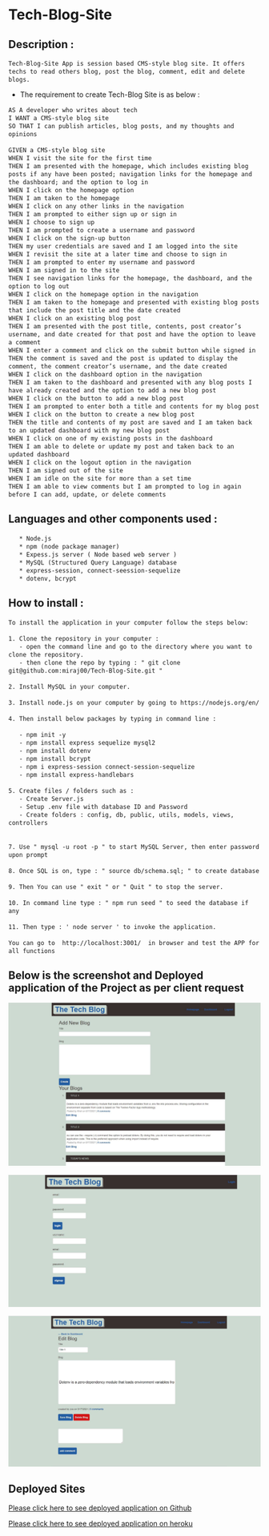 # Tech-Blog-Site

## Description :
```
Tech-Blog-Site App is session based CMS-style blog site. It offers techs to read others blog, post the blog, comment, edit and delete blogs. 
```

* The requirement to create Tech-Blog Site is as below :
```
AS A developer who writes about tech
I WANT a CMS-style blog site
SO THAT I can publish articles, blog posts, and my thoughts and opinions

GIVEN a CMS-style blog site
WHEN I visit the site for the first time
THEN I am presented with the homepage, which includes existing blog posts if any have been posted; navigation links for the homepage and the dashboard; and the option to log in
WHEN I click on the homepage option
THEN I am taken to the homepage
WHEN I click on any other links in the navigation
THEN I am prompted to either sign up or sign in
WHEN I choose to sign up
THEN I am prompted to create a username and password
WHEN I click on the sign-up button
THEN my user credentials are saved and I am logged into the site
WHEN I revisit the site at a later time and choose to sign in
THEN I am prompted to enter my username and password
WHEN I am signed in to the site
THEN I see navigation links for the homepage, the dashboard, and the option to log out
WHEN I click on the homepage option in the navigation
THEN I am taken to the homepage and presented with existing blog posts that include the post title and the date created
WHEN I click on an existing blog post
THEN I am presented with the post title, contents, post creator’s username, and date created for that post and have the option to leave a comment
WHEN I enter a comment and click on the submit button while signed in
THEN the comment is saved and the post is updated to display the comment, the comment creator’s username, and the date created
WHEN I click on the dashboard option in the navigation
THEN I am taken to the dashboard and presented with any blog posts I have already created and the option to add a new blog post
WHEN I click on the button to add a new blog post
THEN I am prompted to enter both a title and contents for my blog post
WHEN I click on the button to create a new blog post
THEN the title and contents of my post are saved and I am taken back to an updated dashboard with my new blog post
WHEN I click on one of my existing posts in the dashboard
THEN I am able to delete or update my post and taken back to an updated dashboard
WHEN I click on the logout option in the navigation
THEN I am signed out of the site
WHEN I am idle on the site for more than a set time
THEN I am able to view comments but I am prompted to log in again before I can add, update, or delete comments
```

## Languages and other components used : 
```
   * Node.js 
   * npm (node package manager) 
   * Expess.js server ( Node based web server ) 
   * MySQL (Structured Query Language) database
   * express-session, connect-seession-sequelize
   * dotenv, bcrypt 
```

## How to install : 
 ```
 To install the application in your computer follow the steps below: 

 1. Clone the repository in your computer :
    - open the command line and go to the directory where you want to clone the repository.
    - then clone the repo by typing : " git clone git@github.com:miraj00/Tech-Blog-Site.git "

 2. Install MySQL in your computer. 

 3. Install node.js on your computer by going to https://nodejs.org/en/  
  
 4. Then install below packages by typing in command line :

    - npm init -y
    - npm install express sequelize mysql2
    - npm install dotenv  
    - npm install bcrypt
    - npm i express-session connect-session-sequelize
    - npm install express-handlebars
    
5. Create files / folders such as : 
    - Create Server.js 
    - Setup .env file with database ID and Password
    - Create folders : config, db, public, utils, models, views, controllers
 
 
 7. Use " mysql -u root -p " to start MySQL Server, then enter password upon prompt 

 8. Once SQL is on, type : " source db/schema.sql; " to create database 

 9. Then You can use " exit " or " Quit " to stop the server.

 10. In command line type : " npm run seed " to seed the database if any 

 11. Then type : ' node server ' to invoke the application.

 You can go to  http://localhost:3001/  in browser and test the APP for all functions
```


## Below is the screenshot and Deployed application of the Project as per client request ## 

![Screenshot of web page](./public/assets/images/screenshot.JPG)

![Screenshot of web page](./public/assets/images/screenshot2.JPG)

![Screenshot of web page](./public/assets/images/screenshot3.JPG)

## Deployed Sites ##

[Please click here to see deployed application on Github](https://github.com/miraj00/Tech-Blog-Site)

[Please click here to see deployed application on heroku](https://desolate-badlands-81062.herokuapp.com/)












